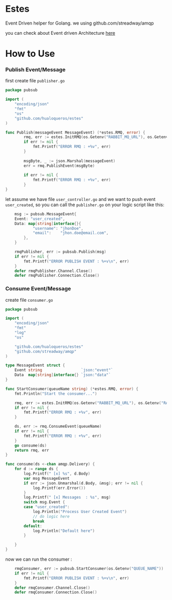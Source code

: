 # Estes

Event Driven helper for Golang. we using github.com/streadway/amqp

you can check about Event driven Architecture [here](https://www.oreilly.com/library/view/software-architecture-patterns/9781491971437/ch02.html)
# How to Use
### Publish Event/Message
first create file `publisher.go` 
```go
package pubsub

import (
	"encoding/json"
	"fmt"
	"os"
	"github.com/hualoqueros/estes"
)

func Publish(messageEvent MessageEvent) (*estes.RMQ, error) {
        rmq, err := estes.InitRMQ(os.Getenv("RABBIT_MQ_URL"), os.Getenv("RABBIT_MQ_EXCHANGE"))
    	if err != nil {
    		fmt.Printf("ERROR RMQ : +%v", err)
    	}
    
    	msgByte, _ := json.Marshal(messageEvent)
    	err = rmq.PublishEvent(msgByte)
    
    	if err != nil {
    	    fmt.Printf("ERROR RMQ : +%v", err)
        }
}
```
let assume we have file `user_controller.go` and we want to push event `user_created`, so you can call the `publisher.go` on your logic script  like this:
```go
    msg := pubsub.MessageEvent{
	Event: "user_created",
	Data: map[string]interface{}{
	        "username": "jhonDoe",
	 		"email":    "jhon.doe@email.com",
	    },
	}

	rmqPublisher, err := pubsub.Publish(msg)
	if err != nil {
	 	fmt.Printf("ERROR PUBLISH EVENT : %+v\n", err)
    }
	defer rmqPublisher.Channel.Close()
	defer rmqPublisher.Connection.Close()
```

### Consume Event/Message
create file `consumer.go`
```go
package pubsub

import (
	"encoding/json"
	"fmt"
	"log"
	"os"

	"github.com/hualoqueros/estes"
	"github.com/streadway/amqp"
)

type MessageEvent struct {
	Event string                 `json:"event"`
	Data  map[string]interface{} `json:"data"`
}

func StartConsumer(queueName string) (*estes.RMQ, error) {
	fmt.Println("Start the consumer...")

	rmq, err := estes.InitRMQ(os.Getenv("RABBIT_MQ_URL"), os.Getenv("RABBIT_MQ_EXCHANGE"))
	if err != nil {
		fmt.Printf("ERROR RMQ : +%v", err)
	}

	ds, err := rmq.ConsumeEvent(queueName)
	if err != nil {
		fmt.Printf("ERROR RMQ : +%v", err)
	}
	go consume(ds)
	return rmq, err
}

func consume(ds <-chan amqp.Delivery) {
	for d := range ds {
		log.Printf(" [x] %s", d.Body)
		var msg MessageEvent
		if err := json.Unmarshal(d.Body, &msg); err != nil {
			log.Printf(err.Error())
		}
		log.Printf(" [x] Messages  : %s", msg)
		switch msg.Event {
		case "user_created":
			log.Println("Process User Created Event")
			// do logic here
			break
		default:
			log.Println("Default here")
		}

	}
}
```

now we can run the consumer :
```go
	rmqConsumer, err := pubsub.StartConsumer(os.Getenv("QUEUE_NAME"))
	if err != nil {
		fmt.Printf("ERROR PUBLISH EVENT : %+v\n", err)
	}
	defer rmqConsumer.Channel.Close()
	defer rmqConsumer.Connection.Close()
```


